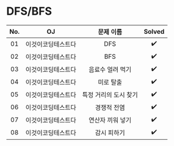 # DFS/BFS


|          No.          |        OJ        |        문제 이름         |        Solved         |
| :-----: |  :--------: |:---------------------: | :-----: |
| 01 | 이것이코딩테스트다 | DFS | ✔️ |
| 02 | 이것이코딩테스트다 | BFS | ✔️ |
| 03 | 이것이코딩테스트다 | 음료수 얼려 먹기 | ✔️ |
| 04 | 이것이코딩테스트다 | 미로 탈출 | ✔️ |
| 05 | 이것이코딩테스트다 | 특정 거리의 도시 찾기 | ✔️ |
| 06 | 이것이코딩테스트다 | 경쟁적 전염 | ✔️ |
| 07 | 이것이코딩테스트다 | 연산자 끼워 넣기 | ✔️ |
| 08 | 이것이코딩테스트다 | 감시 피하기 | ✔️ |